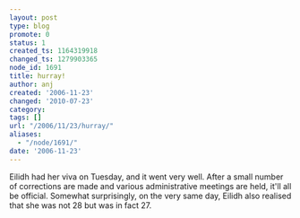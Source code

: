 ```yaml
---
layout: post
type: blog
promote: 0
status: 1
created_ts: 1164319918
changed_ts: 1279903365
node_id: 1691
title: hurray!
author: anj
created: '2006-11-23'
changed: '2010-07-23'
category:
tags: []
url: "/2006/11/23/hurray/"
aliases:
  - "/node/1691/"
date: '2006-11-23'
---
```

Eilidh had her viva on Tuesday, and it went very well. After a small number of corrections are made and various administrative meetings are held, it'll all be official. Somewhat surprisingly, on the very same day, Eilidh also realised that she was not 28 but was in fact 27.
<!--break-->
